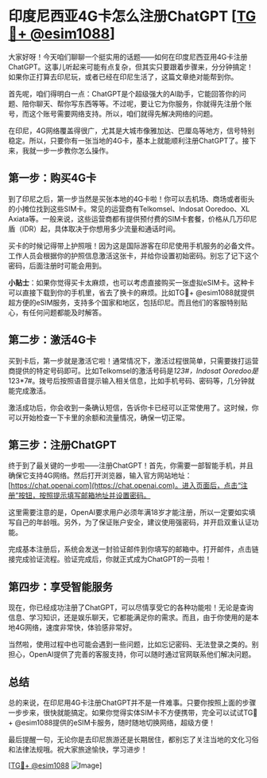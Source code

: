 # 印度尼西亚4G卡怎么注册ChatGPT [[TG💪+ @esim1088](https://t.me/s/esim1088)]

大家好呀！今天咱们聊聊一个挺实用的话题——如何在印度尼西亚用4G卡注册ChatGPT。这事儿听起来可能有点复杂，但其实只要跟着步骤来，分分钟搞定！如果你正打算去印尼玩，或者已经在印尼生活了，这篇文章绝对能帮到你。

首先呢，咱们得明白一点：ChatGPT是个超级强大的AI助手，它能回答你的问题、陪你聊天、帮你写东西等等。不过呢，要让它为你服务，你就得先注册个账号，而这个账号需要网络支持。所以，咱们就得先解决网络的问题。

在印尼，4G网络覆盖得很广，尤其是大城市像雅加达、巴厘岛等地方，信号特别稳定。所以，只要你有一张当地的4G卡，基本上就能顺利注册ChatGPT了。接下来，我就一步一步教你怎么操作。

## 第一步：购买4G卡

到了印尼之后，第一步当然是买张本地的4G卡啦！你可以去机场、商场或者街头的小摊位找到这些SIM卡。常见的运营商有Telkomsel、Indosat Ooredoo、XL Axiata等。一般来说，这些运营商都有提供预付费的SIM卡套餐，价格从几万印尼盾（IDR）起，具体取决于你想用多少流量和通话时间。

买卡的时候记得带上护照哦！因为这是国际游客在印尼使用手机服务的必备文件。工作人员会根据你的护照信息激活这张卡，并给你设置初始密码。别忘了记下这个密码，后面注册时可能会用到。

**小贴士**：如果你觉得买卡太麻烦，也可以考虑直接购买一张虚拟eSIM卡。这种卡可以直接下载到你的手机里，省去了换卡的麻烦。比如TG💪+ @esim1088就提供超方便的eSIM服务，支持多个国家和地区，包括印尼。而且他们的客服特别贴心，有任何问题都能及时解答。

## 第二步：激活4G卡

买到卡后，第一步就是激活它啦！通常情况下，激活过程很简单，只需要拨打运营商提供的特定号码即可。比如Telkomsel的激活号码是*123#，Indosat Ooredoo是*123*7#。拨号后按照语音提示输入相关信息，比如手机号码、密码等，几分钟就能完成激活。

激活成功后，你会收到一条确认短信，告诉你卡已经可以正常使用了。这时候，你可以开始检查一下卡里的余额和流量情况，确保一切正常。

## 第三步：注册ChatGPT

终于到了最关键的一步啦——注册ChatGPT！首先，你需要一部智能手机，并且确保它支持4G网络。然后打开浏览器，输入官方网站地址：[https://chat.openai.com](https://chat.openai.com)。进入页面后，点击“注册”按钮，按照提示填写邮箱地址并设置密码。

这里需要注意的是，OpenAI要求用户必须年满18岁才能注册，所以一定要如实填写自己的年龄哦。另外，为了保证账户安全，建议使用强密码，并开启双重认证功能。

完成基本注册后，系统会发送一封验证邮件到你填写的邮箱中。打开邮件，点击链接完成验证流程。验证完成后，你就正式成为ChatGPT的一员啦！

## 第四步：享受智能服务

现在，你已经成功注册了ChatGPT，可以尽情享受它的各种功能啦！无论是查询信息、学习知识，还是娱乐聊天，它都能满足你的需求。而且，由于你使用的是本地4G网络，速度非常快，体验感非常好。

当然啦，使用过程中也可能会遇到一些问题，比如忘记密码、无法登录之类的。别担心，OpenAI提供了完善的客服支持，你可以随时通过官网联系他们解决问题。

## 总结

总的来说，在印尼用4G卡注册ChatGPT并不是一件难事。只要你按照上面的步骤一步步来，很快就能搞定。如果你觉得实体SIM卡不方便携带，完全可以试试TG💪+ @esim1088提供的eSIM卡服务，随时随地切换网络，超级方便！

最后提醒一句，无论你是去印尼旅游还是长期居住，都别忘了关注当地的文化习俗和法律法规哦。祝大家旅途愉快，学习进步！

[[TG💪+ @esim1088](https://t.me/s/esim1088) ![Image](https://i.postimg.cc/4NQfJmqS/Snipaste-2025-05-13-00-14-12.png)]